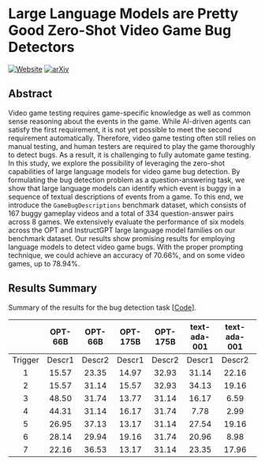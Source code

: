 # Large Language Models are Pretty Good Zero-Shot Video Game Bug Detectors

<div>

[![Website](http://img.shields.io/badge/Website-4b44ce.svg)](https://asgaardlab.github.io/LLMxBugs/)
[![arXiv](https://img.shields.io/badge/arXiv-2210.02506-b31b1b.svg)](https://arxiv.org/abs/2210.02506)

</div>



## Abstract

Video game testing requires game-specific knowledge as well as common sense reasoning about the events in the game. While AI-driven agents can satisfy the first requirement, it is not yet possible to meet the second requirement automatically.
Therefore, video game testing often still relies on manual testing, and human testers are  required to play the game thoroughly to detect bugs. As a result, it is challenging to fully automate game testing.
In this study, we explore the possibility of leveraging the zero-shot capabilities of large language models for video game bug detection.
By formulating the bug detection problem as a question-answering task, we show that large language models can identify which event is buggy in a sequence of textual descriptions of events from a game. To this end, we introduce the `GameBugDescriptions` benchmark dataset, which consists of 167 buggy gameplay videos and a total of 334 question-answer pairs across 8 games.
We extensively evaluate the performance of six models across the OPT and InstructGPT large language model families on our benchmark dataset.
Our results show promising results for employing language models to detect video game bugs. With the proper prompting technique, we could achieve an accuracy of 70.66%, and on some video games, up to 78.94%.


## Results Summary

Summary of the results for the bug detection task [[Code](https://github.com/asgaardlab/LLMxBugs/blob/main/Overview.ipynb)].

|   | OPT-66B  | OPT-66B  | OPT-175B  | OPT-175B  | text-ada-001  | text-ada-001  | text-babbage-001  | text-babbage-001  | text-curie-001  | text-curie-001  | text-davinci-002  | text-davinci-002  |
|:---: |:---: |:---: |:---: |:---: |:---: |:---: |:---: |:---: |:---: |:---: |:---: |:---: |
| Trigger  | Descr1  | Descr2  | Descr1  | Descr2  | Descr1  | Descr2  | Descr1  | Descr2  | Descr1  | Descr2  | Descr1  | Descr2  |
| 1  | 15.57  | 23.35  | 14.97  | 32.93  | 31.14  | 22.16  | 49.1  | 29.94  | 43.11  | 27.54  | **70.66**  | **59.88**  |
| 2  | 15.57  | 31.14  | 15.57  | 32.93  | 34.13  | 19.16  | 49.1  | 31.14  | 41.32  | 29.94  | 62.87  | 58.08  |
| 3  | 48.50  | 31.74  | 13.77  | 31.14  | 16.17  | 6.59  | 49.7  | 31.74  | 41.32  | 31.14  | 52.10  | 58.68  |
| 4  | 44.31  | 31.14  | 16.17  | 31.74  | 7.78  | 2.99  | 47.9  | 30.54  | 44.91  | 32.34  | 52.69  | 55.69  |
| 5  | 26.95  | 37.13  | 13.17  | 31.14  | 27.54  | 19.16  | 47.9  | 32.93  | 36.53  | 31.74  | 50.90  | 50.90  |
| 6  | 28.14  | 29.94  | 19.16  | 31.74  | 20.96  | 8.98  | 49.1  | 31.14  | 43.11  | 29.34  | 45.51  | 50.30  |
| 7  | 22.16  | 36.53  | 13.17  | 31.14  | 23.35  | 17.96  | 49.1  | 31.74  | 39.52  | 32.93  | 43.11  | 50.30  |
